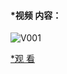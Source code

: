 #### *视频 内容：

![V001][v001]

[v001]: https://i2.hdslb.com/bfs/archive/8d3fd5d6540dfea4cdde5c7893bcd8588a84b441.png@468w_292h_1c.png


[*观 看](/v001.html)
